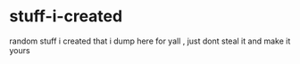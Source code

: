 # stuff-i-created
random stuff i created that i dump here for yall , just dont steal it and make it yours
